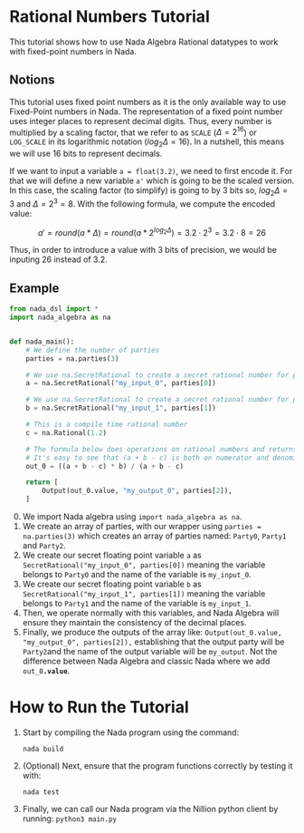 # Rational Numbers Tutorial

This tutorial shows how to use Nada Algebra Rational datatypes to work with fixed-point numbers in Nada.

## Notions

This tutorial uses fixed point numbers as it is the only available way to use Fixed-Point numbers in Nada. The representation of a fixed point number uses integer places to represent decimal digits. Thus, every number is multiplied by a scaling factor, that we refer to as `SCALE` ($\Delta = 2^{16}$) or `LOG_SCALE` in its logarithmic notation ($log_2\Delta = 16$). In a nutshell, this means we will use 16 bits to represent decimals. 

If we want to input a variable `a = float(3.2)`, we need to first encode it. For that we will define a new variable `a'` which is going to be the scaled version. In this case, the scaling factor (to simplify) is going to by 3 bits so, $log_2\Delta = 3$ and $\Delta = 2^3 = 8$. With the following formula, we compute the encoded value:

$$ a' = round(a * \Delta) = round(a * 2^{log_2\Delta}) = 3.2 \cdot 2^3 = 3.2 \cdot 8 = 26 $$

Thus, in order to introduce a value with 3 bits of precision, we would be inputing 26 instead of 3.2.



## Example 

```python
from nada_dsl import *
import nada_algebra as na


def nada_main():
    # We define the number of parties
    parties = na.parties(3)

    # We use na.SecretRational to create a secret rational number for party 0
    a = na.SecretRational("my_input_0", parties[0]) 

    # We use na.SecretRational to create a secret rational number for party 1
    b = na.SecretRational("my_input_1", parties[1]) 

    # This is a compile time rational number
    c = na.Rational(1.2) 

    # The formula below does operations on rational numbers and returns a rational number
    # It's easy to see that (a + b - c) is both on numerator and denominator, so the end result is b
    out_0 = ((a + b - c) * b) / (a + b - c) 

    return [
        Output(out_0.value, "my_output_0", parties[2]),
    ]


```

0. We import Nada algebra using `import nada_algebra as na`.
1. We create an array of parties, with our wrapper using `parties = na.parties(3)` which creates an array of parties named: `Party0`, `Party1` and `Party2`.
2. We create our secret floating point variable `a` as `SecretRational("my_input_0", parties[0])` meaning the variable belongs to `Party0` and the name of the variable is `my_input_0`.
3. We create our secret floating point variable `b` as `SecretRational("my_input_1", parties[1])` meaning the variable belongs to `Party1` and the name of the variable is `my_input_1`.
4. Then, we operate normally with this variables, and Nada Algebra will ensure they maintain the consistency of the decimal places.
5. Finally, we produce the outputs of the array like:  `Output(out_0.value, "my_output_0", parties[2]),` establishing that the output party will be `Party2`and the name of the output variable will be `my_output`. Not the difference between Nada Algebra and classic Nada where we add `out_0`**`.value`**.

# How to Run the Tutorial

1. Start by compiling the Nada program using the command:
   ```
   nada build
   ```

2. (Optional) Next, ensure that the program functions correctly by testing it with:
   ```
   nada test
   ```
3. Finally, we can call our Nada program via the Nillion python client by running: `python3 main.py`
